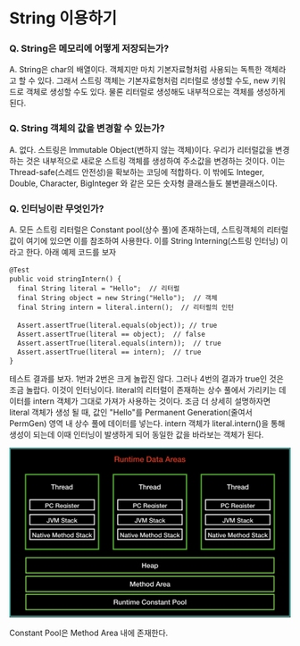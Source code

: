 # String 이용하기

### Q. String은 메모리에 어떻게 저장되는가?

A. String은 char의 배열이다. 객체지만 마치 기본자료형처럼 사용되는 독특한 객체라고 할 수 있다. 그래서 스트링 객체는 기본자료형처럼 리터럴로 생성할 수도, new 키워드로 객체로 생성할 수도 있다. 물론 리터럴로 생성해도 내부적으로는 객체를 생성하게 된다.

### Q. String 객체의 값을 변경할 수 있는가?

A. 없다. 스트링은 Immutable Object(변하지 않는 객체)이다. 우리가 리터럴값을 변경하는 것은 내부적으로 새로운 스트링 객체를 생성하여 주소값을 변경하는 것이다. 이는 Thread-safe(스레드 안전성)을 확보하는 코딩에 적합하다. 이 밖에도 Integer, Double, Character, BigInteger 와 같은 모든 숫자형 클래스들도 불변클래스이다.

### Q. 인터닝이란 무엇인가?

A. 모든 스트링 리터럴은 Constant pool(상수 풀)에 존재하는데, 스트링객체의 리터럴 값이 여기에 있으면 이를 참조하여 사용한다. 이를 String Interning(스트링 인터닝) 이라고 한다. 아래 예제 코드를 보자

```{.java}
@Test
public void stringIntern() {
  final String literal = "Hello";  // 리터럴
  final String object = new String("Hello");  // 객체
  final String intern = literal.intern();  // 리터럴의 인턴
  
  Assert.assertTrue(literal.equals(object)); // true
  Assert.assertTrue(literal == object);  // false
  Assert.assertTrue(literal.equals(intern));  // true
  Assert.assertTrue(literal == intern);  // true
}
```

테스트 결과를 보자. 1번과 2번은 크게 놀랍진 않다. 그러나 4번의 결과가 true인 것은 조금 놀랍다. 이것이 인터닝이다. literal의 리터럴이 존재하는 상수 풀에서 가리키는 데이터를 intern 객체가 그대로 가져가 사용하는 것이다. 조금 더 상세히 설명하자면 literal 객체가 생성 될 때, 값인 "Hello"를 Permanent Generation(줄여서 PermGen) 영역 내 상수 풀에 데이터를 넣는다. intern 객체가 literal.intern()을 통해 생성이 되는데 이때 인터닝이 발생하게 되어 동일한 값을 바라보는 객체가 된다. 

![](./JVM%20구조.png)

Constant Pool은 Method Area 내에 존재한다.